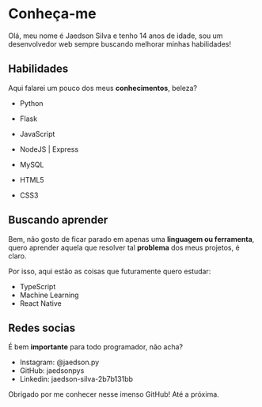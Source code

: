 # Conheça-me

Olá, meu nome é Jaedson Silva e tenho 14 anos de idade, sou um desenvolvedor web sempre buscando melhorar minhas habilidades!

## Habilidades

Aqui falarei um pouco dos meus **conhecimentos**, beleza?

- Python
- Flask
- JavaScript
- NodeJS | Express
- MySQL

- HTML5
- CSS3

## Buscando aprender

Bem, não gosto de ficar parado em apenas uma **linguagem ou ferramenta**, quero aprender aquela que resolver tal **problema** dos meus projetos, é claro.

Por isso, aqui estão as coisas que futuramente quero estudar:

- TypeScript
- Machine Learning
- React Native

## Redes socias

É bem **importante** para todo programador, não acha?

- Instagram: @jaedson.py
- GitHub: jaedsonpys
- Linkedin: jaedson-silva-2b7b131bb

Obrigado por me conhecer nesse imenso GitHub! Até a próxima.
